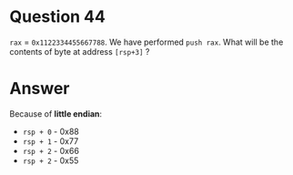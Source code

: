 
# Question 44


`rax` = `0x1122334455667788`. We have performed `push rax`.
    What will be the contents of byte at address `[rsp+3]` ?


# Answer


 
Because of __little endian__:

* `rsp + 0` - 0x88
* `rsp + 1` - 0x77 
* `rsp + 2` - 0x66 
* `rsp + 2` - 0x55




       